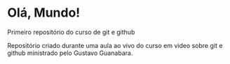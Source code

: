 # Olá, Mundo!
 Primeiro repositório do curso de git e github

Repositório criado durante uma aula ao vivo do curso em video sobre git e github ministrado pelo Gustavo Guanabara.